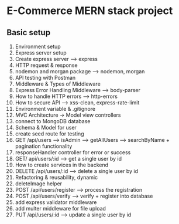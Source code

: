 # E-Commerce MERN stack project

## Basic setup

1. Environment setup
2. Express server setup
3. Create express server --> express
4. HTTP request & response
5. nodemon and morgan package --> nodemon, morgan
6. API testing with Postman
7. Middleware & Types of Middleware
8. Express Error Handling Middleware --> body-parser
9. How to handle HTTP errors --> http-errors
10. How to secure API --> xss-clean, express-rate-limit
11. Environment variable & .gitignore
12. MVC Architecture -> Model view controllers
13. connect to MongoDB database
14. Schema & Model for user
15. create seed route for testing
16. GET /api/users --> isAdmin --> getAllUsers --> searchByName + pagination functionality
17. responseHandler  controller for error or success
18. GET/ api/users/:id --> get a single user by id
19. How to create services in the backend
20. DELETE /api/users/:id --> delete a single user by id
21. Refactoring & reusability, dynamic
22. deleteImage helper
23. POST /api/users/register --> process the registration
24. POST /api/users/verify --> verify + register into database
24. add express validator middleware
25.  add multer middleware for file upload 
26. PUT /api/users/:id --> update a single user by id
